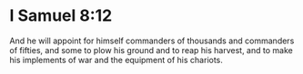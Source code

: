 # I Samuel 8:12

And he will appoint for himself commanders of thousands and commanders of fifties, and some to plow his ground and to reap his harvest, and to make his implements of war and the equipment of his chariots.
